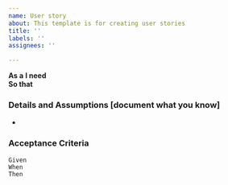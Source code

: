```yaml
---
name: User story
about: This template is for creating user stories
title: ''
labels: ''
assignees: ''

---
```


**As a** 
 **I need**   
 **So that**   
   
 ### Details and Assumptions [document what you know]
 * 

   
 ### Acceptance Criteria  
   
 ```gherkin
 Given 
 When 
 Then 
 ```
